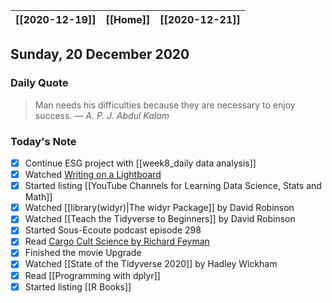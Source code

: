 | [[2020-12-19]] | [[Home]] | [[2020-12-21]] |
| :------------: | :------: | :------------: |

## Sunday, 20 December 2020

### Daily Quote
> Man needs his difficulties because they are necessary to enjoy success.
> &mdash; <cite>A. P. J. Abdul Kalam</cite>

### Today's Note

- [x] Continue ESG project with [[week8_daily data analysis]]
- [x] Watched [Writing on a Lightboard](https://www.youtube.com/watch?v=wCOuu0-o5YI&feature=youtu.be)
- [x] Started listing [[YouTube Channels for Learning Data Science, Stats and Math]] 
- [x] Watched [[library(widyr)|The widyr Package]] by David Robinson
- [x] Watched [[Teach the Tidyverse to Beginners]] by David Robinson
- [x] Started Sous-Ecoute podcast episode 298
- [x] Read [Cargo Cult Science by Richard Feyman](http://calteches.library.caltech.edu/51/2/CargoCult.htm)
- [x] Finished the movie Upgrade
- [x] Watched [[State of the Tidyverse 2020]] by Hadley Wickham
- [x] Read [[Programming with dplyr]]
- [x] Started listing [[R Books]]
